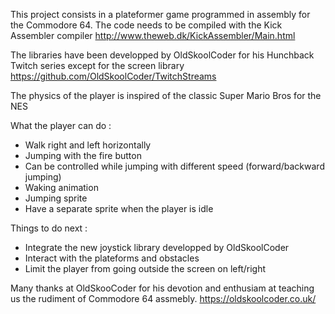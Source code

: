 This project consists in a plateformer game programmed in assembly for the Commodore 64.
The code needs to be compiled with the Kick Assembler compiler http://www.theweb.dk/KickAssembler/Main.html

The libraries have been developped by OldSkoolCoder for his Hunchback Twitch series except for the screen library
https://github.com/OldSkoolCoder/TwitchStreams

The physics of the player is inspired of the classic Super Mario Bros for the NES

What the player can do :
- Walk right and left horizontally
- Jumping with the fire button
- Can be controlled while jumping with different speed (forward/backward jumping)
- Waking animation
- Jumping sprite
- Have a separate sprite when the player is idle

Things to do next :
- Integrate the new joystick library developped by OldSkoolCoder
- Interact with the plateforms and obstacles
- Limit the player from going outside the screen on left/right

Many thanks at OldSkooCoder for his devotion and enthusiam at teaching us the rudiment of Commodore 64 assmebly.
https://oldskoolcoder.co.uk/
